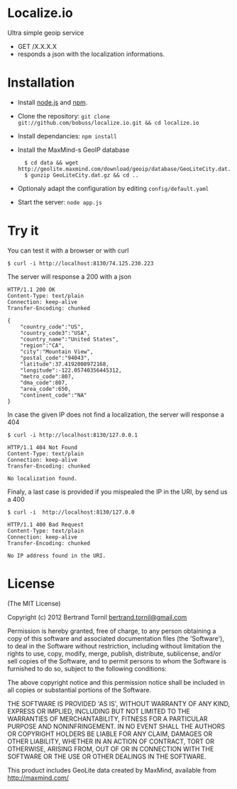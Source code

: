 Localize.io
===========

Ultra simple geoip service

- GET /X.X.X.X
- responds a json with the localization informations.


Installation
============

- Install [node.js](http://nodejs.org/) and [npm](http://npmjs.org/).
- Clone the repository: `git clone git://github.com/bobuss/localize.io.git && cd localize.io`
- Install dependancies: `npm install`
- Install the MaxMind-s GeoIP database

		$ cd data && wget http://geolite.maxmind.com/download/geoip/database/GeoLiteCity.dat.gz
		$ gunzip GeoLiteCity.dat.gz && cd ..

- Optionaly adapt the configuration by editing `config/default.yaml`
- Start the server: `node app.js`

Try it
======

You can test it with a browser or with curl

	$ curl -i http://localhost:8130/74.125.230.223

The server will response a 200 with a json

	HTTP/1.1 200 OK
	Content-Type: text/plain
	Connection: keep-alive
	Transfer-Encoding: chunked

	{
		"country_code":"US",
		"country_code3":"USA",
		"country_name":"United States",
		"region":"CA",
		"city":"Mountain View",
		"postal_code":"94043",
		"latitude":37.4192008972168,
		"longitude":-122.05740356445312,
		"metro_code":807,
		"dma_code":807,
		"area_code":650,
		"continent_code":"NA"
	}

In case the given IP does not find a localization, the server will response a 404

	$ curl -i http://localhost:8130/127.0.0.1

	HTTP/1.1 404 Not Found
	Content-Type: text/plain
	Connection: keep-alive
	Transfer-Encoding: chunked

	No localization found.

Finaly, a last case is provided if you mispealed the IP in the URI, by send us a 400

	$ curl -i  http://localhost:8130/127.0.0

	HTTP/1.1 400 Bad Request
	Content-Type: text/plain
	Connection: keep-alive
	Transfer-Encoding: chunked

	No IP address found in the URI.

License
=======

(The MIT License)

Copyright (c) 2012 Bertrand Tornil <bertrand.tornil@gmail.com>

Permission is hereby granted, free of charge, to any person obtaining a copy of this software and associated documentation files (the 'Software'), to deal in the Software without restriction, including without limitation the rights to use, copy, modify, merge, publish, distribute, sublicense, and/or sell copies of the Software, and to permit persons to whom the Software is furnished to do so, subject to the following conditions:

The above copyright notice and this permission notice shall be included in all copies or substantial portions of the Software.

THE SOFTWARE IS PROVIDED 'AS IS', WITHOUT WARRANTY OF ANY KIND, EXPRESS OR IMPLIED, INCLUDING BUT NOT LIMITED TO THE WARRANTIES OF MERCHANTABILITY, FITNESS FOR A PARTICULAR PURPOSE AND NONINFRINGEMENT. IN NO EVENT SHALL THE AUTHORS OR COPYRIGHT HOLDERS BE LIABLE FOR ANY CLAIM, DAMAGES OR OTHER LIABILITY, WHETHER IN AN ACTION OF CONTRACT, TORT OR OTHERWISE, ARISING FROM, OUT OF OR IN CONNECTION WITH THE SOFTWARE OR THE USE OR OTHER DEALINGS IN THE SOFTWARE.

This product includes GeoLite data created by MaxMind, available from http://maxmind.com/